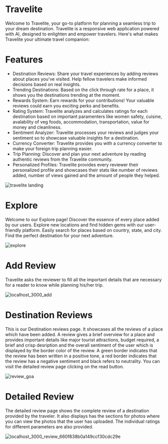 # Travelite

Welcome to Travelite, your go-to platform for planning a seamless trip to your dream destination. Travelite is a responsive web application powered with AI, designed to enlighten and empower travelers. Here's what makes Travelite your ultimate travel companion:

# Features

* Destination Reviews: Share your travel experiences by adding reviews about places you've visited. Help fellow travelers make informed decisions based on real insights.
* Trending Destinations: Based on the click through rate for a place, it shows you the destinations trending at the moment.
* Rewards System: Earn rewards for your contributions! Your valuable reviews could earn you exciting perks and benefits.
* Rating System: Travelite analyzes and calculates ratings for each destination based on important paramenters like women safety, cuisine, avalability of veg foods, accommodation, transportation, value for money and cleanliness.
* Sentiment Analyzer: Travelite processes your reviews and judges your sentiment so to showcase valuable insights for a destination.
* Currency Converter: Travelite provides you with a currency converter to make your foreign trip planning easier.
* Trip Planning: Discover and plan your next adventure by reading authentic reviews from the Travelite community.
* Personalized Profiles: Travelite provides every reviewer their personalized profile and showcases their stats like number of reviews added, number of views gained and the amount of people they helped.
  
![travelite landing](https://github.com/Kanak0202/Travelite/assets/95582926/b86241e9-acdb-4dbf-b7a7-86595728ca8f)


# Explore

Welcome to our Explore page! Discover the essence of every place added by our users. Explore new locations and find hidden gems with our user-friendly platform. Easily search for places based on country, state, and city. Find the perfect destination for your next adventure.

![explore](https://github.com/Kanak0202/Travelite/assets/95582926/d43f071d-ef61-42ca-8774-c541a7f0b88c)

# Add Review

Travelite asks the reviewer to fill all the important details that are necessary for a reader to know while planning his/her trip.

![localhost_3000_add](https://github.com/Kanak0202/Travelite/assets/95582926/bc38805c-fd7b-424e-9c0e-ae1fc15608ad)


# Destination Reviews

This is our Destination reviews page. It showcases all the reviews of a place which have been added. A review gives a brief overview for a place and provides important details like major tourist attractions, budget required, a brief and crisp desription and the overall sentiment of the user which is displayed by the border color of the review. A green border indicates that the review has been written in a positive tone, a red border indicates that the review has a negative sentiment and black refers to neutrality. You can visit the detailed review page clicking on the read button.

![review_goa](https://github.com/Kanak0202/Travelite/assets/95582926/78eeb8dc-0152-4b6e-a2ab-03b61745701a)


# Detailed Review

The detailed review page shows the complete review of a destination provided by the traveler. It also displays has the sections for photos where you can view the photos that the user has uploaded. The individual ratings for different parameters are also provided.

![localhost_3000_review_660f838b0a149ccf30cdc29e](https://github.com/Kanak0202/Travelite/assets/95582926/cb59cfd4-2b97-41e7-90ff-01c3c5dd636f)



